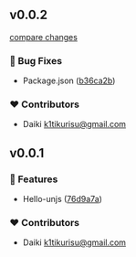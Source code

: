 
## v0.0.2

[compare changes](https://github.com/k1tikurisu/pictokit/compare/v0.0.1...v0.0.2)

### 🐛 Bug Fixes

- Package.json ([b36ca2b](https://github.com/k1tikurisu/pictokit/commit/b36ca2b))

### ❤️ Contributors

- Daiki <k1tikurisu@gmail.com>

## v0.0.1


### 🚀 Features

- Hello-unjs ([76d9a7a](https://github.com/k1tikurisu/pictokit/commit/76d9a7a))

### ❤️ Contributors

- Daiki <k1tikurisu@gmail.com>

